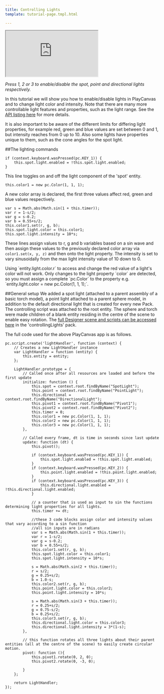 ```yaml
---
title: Controlling Lights
template: tutorial-page.tmpl.html

---
```


<iframe src="http://apps.playcanvas.com/playcanvas/tutorials/controllingLights?overlay=false"></iframe>

*Press 1, 2 or 3 to enable/disable the spot, point and directional lights respectively.*

In this tutorial we will show you how to enable/disable lights in PlayCanvas and to change light color and intensity. Note that there are many more controllable light features and properties, such as the light range. See the [API listing here][lights] for more details.

It is also important to be aware of the different limits for differing light properties, for example red, green and blue values are set between 0 and 1, but intensity reaches from 0 up to 10. Also some lights have properties unique to them, such as the cone angles for the spot light.

##The lighting commands

~~~javascript~~~
if (context.keyboard.wasPressed(pc.KEY_1)) { 
    this.spot.light.enabled = !this.spot.light.enabled;
}
~~~
This line toggles on and off the light component of the 'spot' entity.

~~~javascript~~~
this.color1 = new pc.Color(1, 1, 1);
~~~
A new color array is declared, the first three values affect red, green and blue values respectively.
~~~javascript~~~
var s = Math.abs(Math.sin(1 + this.timer));
var r = 1-s/2;
var g = s-0.2;
var b = 0.55+s/2;
this.color1.set(r, g, b);
this.spot.light.color = this.color1;
this.spot.light.intensity = 10*s;
~~~
These lines assign values to r, g and b variables based on a sin wave and then assign these values to the previously declared color array via `color1.set(x, y, z)` and then onto the light property. The intensity is set to vary sinusoidally from the max light intensity value of 10 down to 0. 

<div class="alert alert-warning">
 Using `entity.light.color.r` to access and change the red value of a light's color will not work. Only changes to the light property `color` are detected, so you must assign a complete `pc.Color` to the property e.g. `entity.light.color = new pc.Color(1, 1, 1);`.
</div>

##General setup
We added a spot light (attached to a parent assembly of a basic torch model), a point light attached to a parent sphere model, in addition to the default directional light that is created for every new Pack. The controlling script was attached to the root entity. The sphere and torch were made children of a blank entity residing in the centre of the scene to enable easy rotation. The [full Designer scene and scripts can be accessed here][light tutorial] in the 'controllingLights' pack.



The full code used for the above PlayCanvas app is as follows.
~~~javascript~~~
pc.script.create('lightHandler', function (context) {
    // Creates a new LightHandler instance
    var LightHandler = function (entity) {
        this.entity = entity;
    };

    LightHandler.prototype = {
        // Called once after all resources are loaded and before the first update
        initialize: function () {
            this.spot = context.root.findByName("SpotLight");
            this.point = context.root.findByName("PointLight");
            this.directional = context.root.findByName("DirectionalLight");
            this.pivot1 = context.root.findByName("Pivot1");
            this.pivot2 = context.root.findByName("Pivot2");
            this.timer = 0;
            this.color1 = new pc.Color(1, 1, 1);
            this.color2 = new pc.Color(1, 1, 1);
            this.color3 = new pc.Color(1, 1, 1);
        },

        // Called every frame, dt is time in seconds since last update
        update: function (dt) {
            this.pivot();
            
            if (context.keyboard.wasPressed(pc.KEY_1)) { 
                this.spot.light.enabled = !this.spot.light.enabled; 
            }
            if (context.keyboard.wasPressed(pc.KEY_2)) { 
                this.point.light.enabled = !this.point.light.enabled; 
            }
            if (context.keyboard.wasPressed(pc.KEY_3)) { 
                this.directional.light.enabled = !this.directional.light.enabled;
            }
            
            // a counter that is used as input to sin the functions determining light properties for all lights.
            this.timer += dt;
            
            //these 3 code blocks assign color and intensity values that vary according to a sin function
            //all sin inputs are in radians
            var s = Math.abs(Math.sin(1 + this.timer));
            var r = 1-s/2;
            var g = s-0.2;
            var b = 0.55+s/2;
            this.color1.set(r, g, b);
            this.spot.light.color = this.color1;
            this.spot.light.intensity = 10*s;
            
            s = Math.abs(Math.sin(2 + this.timer));
            r = s/2;
            g = 0.25+s/2;
            b = 1.0-s;
            this.color2.set(r, g, b);
            this.point.light.color = this.color2;
            this.point.light.intensity = 10*s;
            
            s = Math.abs(Math.sin(3 + this.timer));
            r = 0.25+s/2;
            g = 0.75-s/2;
            b = 0.25+s/2;
            this.color3.set(r, g, b);
            this.directional.light.color = this.color3;
            this.directional.light.intensity = 3*(1-s);
        },
        
        // this function rotates all three lights about their parent entities (all at the centre of the scene) to easily create circular motion.
        pivot: function (){
            this.pivot1.rotate(0, 2, 0);
            this.pivot2.rotate(0, -3, 0);
             
        }
    };

    return LightHandler;
});
~~~

[lights]: /engine/api/stable/symbols/pc.LightComponent.html
[light tutorial]:  https://playcanvas.com/playcanvas/tutorials